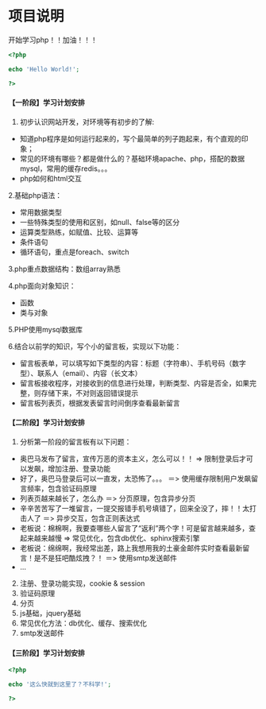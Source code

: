 项目说明
====

开始学习php！！加油！！！

```php
<?php

echo 'Hello World!';

?>
```

#### 【一阶段】学习计划安排

1. 初步认识网站开发，对环境等有初步的了解:

* 知道php程序是如何运行起来的，写个最简单的列子跑起来，有个直观的印象；
* 常见的环境有哪些？都是做什么的？基础环境apache、php，搭配的数据mysql，常用的缓存redis。。。
* php如何和html交互

2.基础php语法：

* 常用数据类型
* 一些特殊类型的使用和区别，如null、false等的区分
* 运算类型熟练，如赋值、比较、运算等
* 条件语句
* 循环语句，重点是foreach、switch


3.php重点数据结构：数组array熟悉

4.php面向对象知识：

* 函数
* 类与对象

5.PHP使用mysql数据库

6.结合以前学的知识，写个小的留言板，实现以下功能：

* 留言板表单，可以填写如下类型的内容：标题（字符串）、手机号码（数字型）、联系人（email）、内容（长文本）
* 留言板接收程序，对接收到的信息进行处理，判断类型、内容是否全，如果完整，则存储下来，不对则返回错误提示
* 留言板列表页，根据发表留言时间倒序查看最新留言


#### 【二阶段】学习计划安排

1. 分析第一阶段的留言板有以下问题：

* 奥巴马发布了留言，宣传万恶的资本主义，怎么可以！！  => 限制登录后才可以发飙，增加注册、登录功能
* 好了，奥巴马登录后可以一直发，太恐怖了。。。 ＝> 使用缓存限制用户发飙留言频率，包含验证码原理
* 列表页越来越长了，怎么办 ＝> 分页原理，包含异步分页
* 辛辛苦苦写了一堆留言，一提交报错手机号填错了，回来全没了，摔！！太打击人了 ＝> 异步交互，包含正则表达式
* 老板说：棉棉啊，我要查哪些人留言了“返利”两个字！可是留言越来越多，查起来越来越慢  => 常见优化，包含db优化、sphinx搜索引擎
* 老板说：绵绵啊，我经常出差，路上我想用我的土豪金邮件实时查看最新留言！是不是狂吧酷炫拽？！ ＝> 使用smtp发送邮件
* ...

2. 注册、登录功能实现，cookie & session
3. 验证码原理
4. 分页
5. js基础，jquery基础
6. 常见优化方法：db优化、缓存、搜索优化
7. smtp发送邮件



#### 【三阶段】学习计划安排

```php
<?php

echo '这么快就到这里了？不科学!';

?>
```
